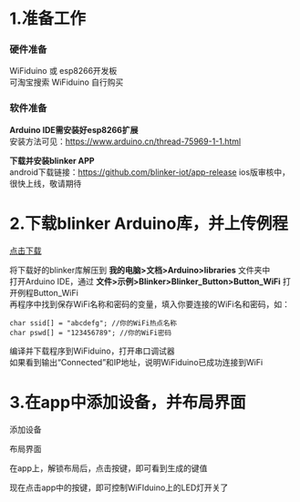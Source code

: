 # 1.准备工作
### 硬件准备  
WiFiduino 或 esp8266开发板  
可淘宝搜索 WiFiduino 自行购买  
### 软件准备  
**Arduino IDE需安装好esp8266扩展**  
安装方法可见：https://www.arduino.cn/thread-75969-1-1.html  

**下载并安装blinker APP**  
android下载链接：https://github.com/blinker-iot/app-release
ios版审核中，很快上线，敬请期待  
  
  
# 2.下载blinker Arduino库，并上传例程  
[点击下载](https://github.com/blinker-iot/blinker-library/archive/master.zip)
  
将下载好的blinker库解压到 **我的电脑>文档>Arduino>libraries** 文件夹中  
打开Arduino IDE，通过 **文件>示例>Blinker>Blinker_Button>Button_WiFi** 打开例程Button_WiFi  
再程序中找到保存WiFi名称和密码的变量，填入你要连接的WiFi名和密码，如：  
```
char ssid[] = "abcdefg"; //你的WiFi热点名称
char pswd[] = "123456789"; //你的WiFi密码
```
编译并下载程序到WiFiduino，打开串口调试器  
如果看到输出“Connected”和IP地址，说明WiFiduino已成功连接到WiFi  
  
  
# 3.在app中添加设备，并布局界面  
添加设备  

布局界面  

在app上，解锁布局后，点击按键，即可看到生成的键值  




现在点击app中的按键，即可控制WiFIduino上的LED灯开关了  